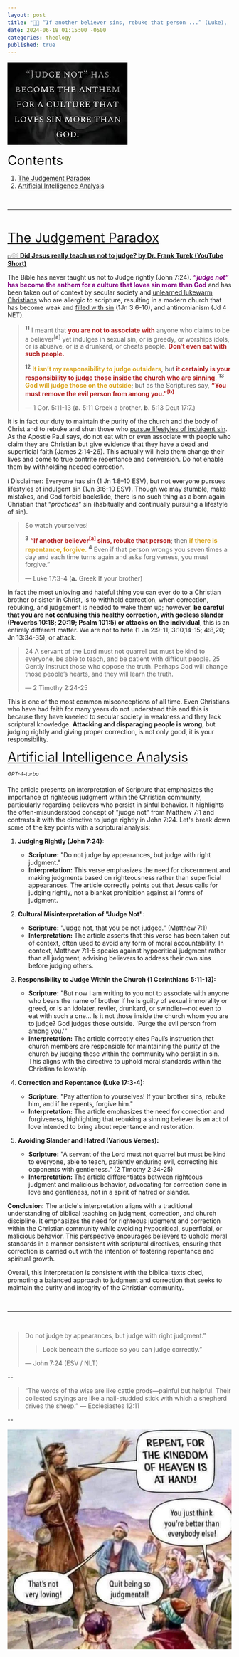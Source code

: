 ```yaml
---
layout: post
title: "🫶🏼 “If another believer sins, rebuke that person ...” (Luke),  “... it certainly is your responsibility to judge those inside the church who are sinning.” (Paul), “Look beneath the surface so you can judge correctly” (John)" 
date: 2024-06-18 01:15:00 -0500
categories: theology
published: true
---
```


![Judge](/assets/images/judge.jpg)

<a name="contents" style="font-size:2.1em;color:black;">Contents</a>

1. <a href="#Judgement-Paradox">The Judgement Paradox</a>
2. <a href="#GPT-4-Turbo-Analysis">Artificial Intelligence Analysis</a>

<br>

---

<br>

<a name="Judgement-Paradox" href="#contents" style="font-size:2.1em;">The Judgement Paradox</a>

[👉🏼 **Did Jesus really teach us not to judge? by Dr. Frank Turek (YouTube Short)**](https://youtube.com/shorts/DtVwpbNWwIo?si=haS97WkpVfXbqH1w)

The Bible has never taught us not to Judge rightly (John 7:24). <span style="font-weight:bold;color:Purple;">*&ldquo;judge not&rdquo;* has become the anthem for a culture that loves sin more than God</span> and has been taken out of context by secular society and [unlearned lukewarm Christians](https://sevenshepherd.github.io/lukewarm/) who are allergic to scripture, resulting in a modern church that has become weak and [filled with sin](https://sevenshepherd.github.io/practicing-sin/) (1Jn 3:6-10), and antinomianism (Jd 4 NET). 

> <sup style="font-weight:bold;">11</sup> I meant that <span style="font-weight:bold;color:FireBrick;">you are not to associate with</span> anyone who claims to be a believer<sup style="">[**a**]</sup> yet indulges in sexual sin, or is greedy, or worships idols, or is abusive, or is a drunkard, or cheats people. <span style="font-weight:bold;color:FireBrick;">Don’t even eat with such people.</span>
>
> <sup style="font-weight:bold;">12</sup> <span style="font-weight:bold;color:GoldenRod;">It isn’t my responsibility to judge outsiders</span>, but <span style="font-weight:bold;color:FireBrick;">it certainly is your responsibility to judge those inside the church who are sinning</span>. <sup style="font-weight:bold;">13</sup> <span style="font-weight:bold;color:GoldenRod;">God will judge those on the outside</span>; but as the Scriptures say, <span style="font-weight:bold;color:FireBrick;">“You must remove the evil person from among you.”<sup style="">[**b**]</sup></span>
>
>&mdash; 1 Cor. 5:11-13 (**a.** 5:11 Greek a brother. **b.** 5:13 Deut 17:7.)

It is in fact our duty to maintain the purity of the church and the body of Christ and to rebuke and shun those who [pursue lifestyles of indulgent sin](https://sevenshepherd.github.io/practicing-sin/). As the Apostle Paul says, do not eat with or even associate with people who claim they are Christian but give evidence that they have a dead and superficial faith (James 2:14-26). This actually will help them change their lives and come to true contrite repentance and conversion. Do not enable them by withholding needed correction.

ℹ️ Disclaimer: Everyone has sin (1 Jn 1:8–10 ESV), but not everyone pursues lifestyles of indulgent sin (1Jn 3:6-10 ESV). Though we may stumble, make mistakes, and God forbid backslide, there is no such thing as a born again Christian that &ldquo;*practices*&rdquo; sin (habitually and continually pursuing a lifestyle of sin).

>So watch yourselves!
>
><sup style="font-weight:bold;">3</sup> <span style="font-weight:bold;color:FireBrick;">“If another believer<sup style="">[**a**]</sup> sins, rebuke that person</span>; then <span style="font-weight:bold;color:GoldenRod;">if there is repentance, forgive.</span> <sup style="font-weight:bold;">4</sup> Even if that person wrongs you seven times a day and each time turns again and asks forgiveness, you must forgive.”
>
>&mdash; Luke 17:3-4 (**a.** Greek If your brother)

In fact the most unloving and hateful thing you can ever do to a Christian brother or sister in Christ, is to withhold correction, when correction, rebuking, and judgement is needed to wake them up; however, **be careful that you are not confusing this healthy correction, with godless slander (Proverbs 10:18; 20:19; Psalm 101:5) or attacks on the individual**, this is an entirely different matter. We are not to hate (1 Jn 2:9-11; 3:10,14-15; 4:8,20; Jn 13:34-35), or attack.

> 24 A servant of the Lord must not quarrel but must be kind to everyone, be able to teach, and be patient with difficult people. 25 Gently instruct those who oppose the truth. Perhaps God will change those people’s hearts, and they will learn the truth. 
>
>&mdash; 2 Timothy 2:24-25

This is one of the most common misconceptions of all time. Even Christians who have had faith for many years do not understand this and this is because they have kneeled to secular society in weakness and they lack scriptural knowledge. **Attacking and disparaging people is wrong**, but judging rightly and giving proper correction, is not only good, it is your responsibility.

<a name="GPT-4-Turbo-Analysis" href="#contents" style="font-size:2.1em;">Artificial Intelligence Analysis</a>

<sup style="font-style:italic;">GPT-4-turbo</sup>

The article presents an interpretation of Scripture that emphasizes the importance of righteous judgment within the Christian community, particularly regarding believers who persist in sinful behavior. It highlights the often-misunderstood concept of "judge not" from Matthew 7:1 and contrasts it with the directive to judge rightly in John 7:24. Let's break down some of the key points with a scriptural analysis:

1. **Judging Rightly (John 7:24):**
   - **Scripture:** "Do not judge by appearances, but judge with right judgment."
   - **Interpretation:** This verse emphasizes the need for discernment and making judgments based on righteousness rather than superficial appearances. The article correctly points out that Jesus calls for judging rightly, not a blanket prohibition against all forms of judgment.

2. **Cultural Misinterpretation of "Judge Not":**
   - **Scripture:** "Judge not, that you be not judged." (Matthew 7:1)
   - **Interpretation:** The article asserts that this verse has been taken out of context, often used to avoid any form of moral accountability. In context, Matthew 7:1-5 speaks against hypocritical judgment rather than all judgment, advising believers to address their own sins before judging others.

3. **Responsibility to Judge Within the Church (1 Corinthians 5:11-13):**
   - **Scripture:** "But now I am writing to you not to associate with anyone who bears the name of brother if he is guilty of sexual immorality or greed, or is an idolater, reviler, drunkard, or swindler—not even to eat with such a one... Is it not those inside the church whom you are to judge? God judges those outside. 'Purge the evil person from among you.'"
   - **Interpretation:** The article correctly cites Paul’s instruction that church members are responsible for maintaining the purity of the church by judging those within the community who persist in sin. This aligns with the directive to uphold moral standards within the Christian fellowship.

4. **Correction and Repentance (Luke 17:3-4):**
   - **Scripture:** "Pay attention to yourselves! If your brother sins, rebuke him, and if he repents, forgive him."
   - **Interpretation:** The article emphasizes the need for correction and forgiveness, highlighting that rebuking a sinning believer is an act of love intended to bring about repentance and restoration.

5. **Avoiding Slander and Hatred (Various Verses):**
   - **Scripture:** "A servant of the Lord must not quarrel but must be kind to everyone, able to teach, patiently enduring evil, correcting his opponents with gentleness." (2 Timothy 2:24-25)
   - **Interpretation:** The article differentiates between righteous judgment and malicious behavior, advocating for correction done in love and gentleness, not in a spirit of hatred or slander.

**Conclusion:**
The article's interpretation aligns with a traditional understanding of biblical teaching on judgment, correction, and church discipline. It emphasizes the need for righteous judgment and correction within the Christian community while avoiding hypocritical, superficial, or malicious behavior. This perspective encourages believers to uphold moral standards in a manner consistent with scriptural directives, ensuring that correction is carried out with the intention of fostering repentance and spiritual growth.

Overall, this interpretation is consistent with the biblical texts cited, promoting a balanced approach to judgment and correction that seeks to maintain the purity and integrity of the Christian community.


<br>

---

<br>

> Do not judge by appearances, but judge with right judgment.”
>> Look beneath the surface so you can judge correctly.”
>
> &mdash; John 7:24 (ESV / NLT)

--

> “The words of the wise are like cattle prods—painful but helpful. Their collected sayings are like a nail-studded stick with which a shepherd drives the sheep.” ― Ecclesiastes 12:11

--

![Repent](/assets/images/repent-meme.jpg)

<script>
    var refTagger = {
        settings: {
            bibleVersion: 'NLT'
        }
    }; 

    (function(d, t) {
        var n=d.querySelector('[nonce]');
        refTagger.settings.nonce = n && (n.nonce||n.getAttribute('nonce'));
        var g = d.createElement(t), s = d.getElementsByTagName(t)[0];
        g.src = 'https://api.reftagger.com/v2/RefTagger.js';
        g.nonce = refTagger.settings.nonce;
        s.parentNode.insertBefore(g, s);
    }(document, 'script'));
</script>